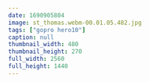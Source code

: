 ```yaml
---
date: 1690905804
image: st_thomas.webm-00.01.05.482.jpg
tags: ["gopro hero10"]
caption: null
thumbnail_width: 480
thumbnail_height: 270
full_width: 2560
full_height: 1440
---
```

